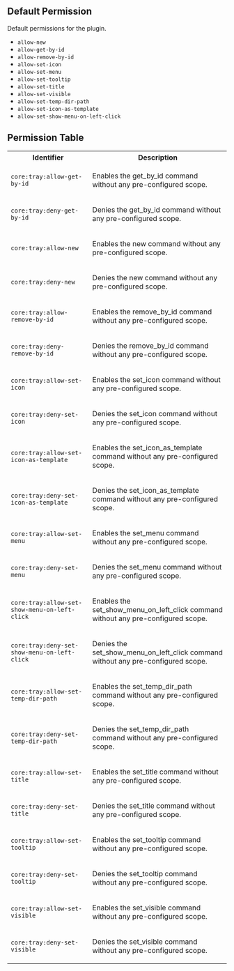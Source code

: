 ## Default Permission

Default permissions for the plugin.

- `allow-new`
- `allow-get-by-id`
- `allow-remove-by-id`
- `allow-set-icon`
- `allow-set-menu`
- `allow-set-tooltip`
- `allow-set-title`
- `allow-set-visible`
- `allow-set-temp-dir-path`
- `allow-set-icon-as-template`
- `allow-set-show-menu-on-left-click`

## Permission Table

<table>
<tr>
<th>Identifier</th>
<th>Description</th>
</tr>


<tr>
<td>

`core:tray:allow-get-by-id`

</td>
<td>

Enables the get_by_id command without any pre-configured scope.

</td>
</tr>

<tr>
<td>

`core:tray:deny-get-by-id`

</td>
<td>

Denies the get_by_id command without any pre-configured scope.

</td>
</tr>

<tr>
<td>

`core:tray:allow-new`

</td>
<td>

Enables the new command without any pre-configured scope.

</td>
</tr>

<tr>
<td>

`core:tray:deny-new`

</td>
<td>

Denies the new command without any pre-configured scope.

</td>
</tr>

<tr>
<td>

`core:tray:allow-remove-by-id`

</td>
<td>

Enables the remove_by_id command without any pre-configured scope.

</td>
</tr>

<tr>
<td>

`core:tray:deny-remove-by-id`

</td>
<td>

Denies the remove_by_id command without any pre-configured scope.

</td>
</tr>

<tr>
<td>

`core:tray:allow-set-icon`

</td>
<td>

Enables the set_icon command without any pre-configured scope.

</td>
</tr>

<tr>
<td>

`core:tray:deny-set-icon`

</td>
<td>

Denies the set_icon command without any pre-configured scope.

</td>
</tr>

<tr>
<td>

`core:tray:allow-set-icon-as-template`

</td>
<td>

Enables the set_icon_as_template command without any pre-configured scope.

</td>
</tr>

<tr>
<td>

`core:tray:deny-set-icon-as-template`

</td>
<td>

Denies the set_icon_as_template command without any pre-configured scope.

</td>
</tr>

<tr>
<td>

`core:tray:allow-set-menu`

</td>
<td>

Enables the set_menu command without any pre-configured scope.

</td>
</tr>

<tr>
<td>

`core:tray:deny-set-menu`

</td>
<td>

Denies the set_menu command without any pre-configured scope.

</td>
</tr>

<tr>
<td>

`core:tray:allow-set-show-menu-on-left-click`

</td>
<td>

Enables the set_show_menu_on_left_click command without any pre-configured scope.

</td>
</tr>

<tr>
<td>

`core:tray:deny-set-show-menu-on-left-click`

</td>
<td>

Denies the set_show_menu_on_left_click command without any pre-configured scope.

</td>
</tr>

<tr>
<td>

`core:tray:allow-set-temp-dir-path`

</td>
<td>

Enables the set_temp_dir_path command without any pre-configured scope.

</td>
</tr>

<tr>
<td>

`core:tray:deny-set-temp-dir-path`

</td>
<td>

Denies the set_temp_dir_path command without any pre-configured scope.

</td>
</tr>

<tr>
<td>

`core:tray:allow-set-title`

</td>
<td>

Enables the set_title command without any pre-configured scope.

</td>
</tr>

<tr>
<td>

`core:tray:deny-set-title`

</td>
<td>

Denies the set_title command without any pre-configured scope.

</td>
</tr>

<tr>
<td>

`core:tray:allow-set-tooltip`

</td>
<td>

Enables the set_tooltip command without any pre-configured scope.

</td>
</tr>

<tr>
<td>

`core:tray:deny-set-tooltip`

</td>
<td>

Denies the set_tooltip command without any pre-configured scope.

</td>
</tr>

<tr>
<td>

`core:tray:allow-set-visible`

</td>
<td>

Enables the set_visible command without any pre-configured scope.

</td>
</tr>

<tr>
<td>

`core:tray:deny-set-visible`

</td>
<td>

Denies the set_visible command without any pre-configured scope.

</td>
</tr>
</table>
